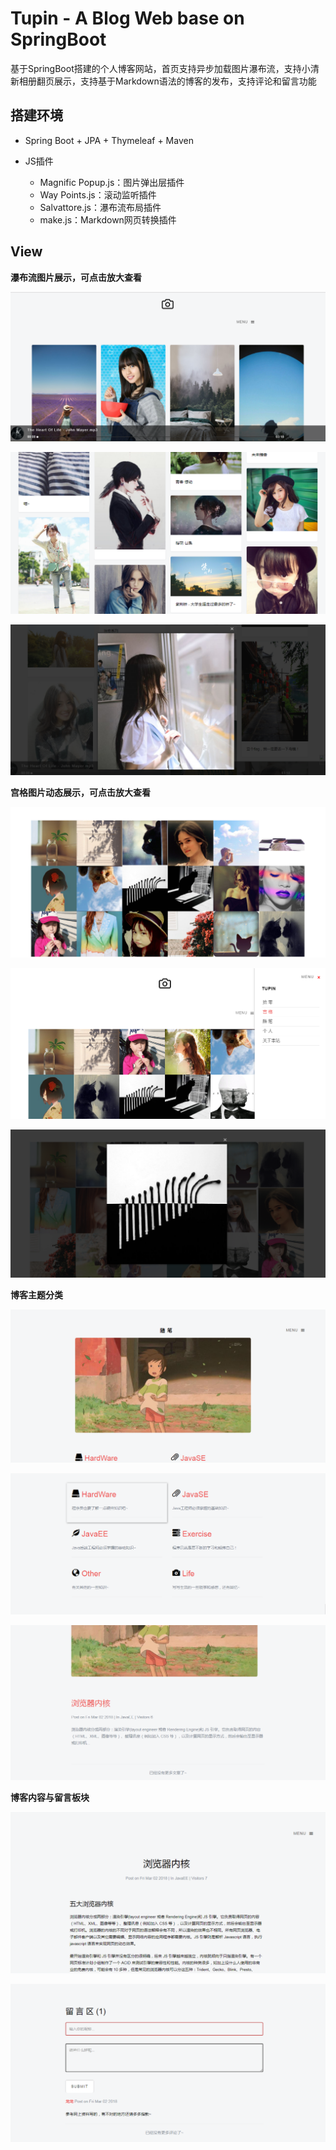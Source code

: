 # Tupin - A Blog Web base on SpringBoot

基于SpringBoot搭建的个人博客网站，首页支持异步加载图片瀑布流，支持小清新相册翻页展示，支持基于Markdown语法的博客的发布，支持评论和留言功能

## 搭建环境

* Spring Boot + JPA + Thymeleaf + Maven

* JS插件
  - Magnific Popup.js：图片弹出层插件
  - Way Points.js：滚动监听插件
  - Salvattore.js：瀑布流布局插件
  - make.js：Markdown网页转换插件

## View

**瀑布流图片展示，可点击放大查看**

![](img/1.jpg)

![](img/2.jpg)

![](img/8.jpg)

**宫格图片动态展示，可点击放大查看**

![](img/3.jpg)

![](img/4.jpg)

![](img/7.jpg)

**博客主题分类**

![](img/5.jpg)

![](img/6.jpg)

![](img/9.jpg)

**博客内容与留言板块**

![](img/10.jpg)

![](img/11.jpg)